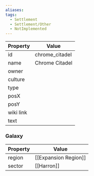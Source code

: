```yaml
---
aliases: 
tags:
  - Settlement
  - Settlement/Other
  - NotImplemented
---
```


| Property  | Value          |
| --------- | -------------- |
| id        | chrome_citadel |
| name      | Chrome Citadel |
| owner     |                |
| culture   |                |
| type      |                |
| posX      |                |
| posY      |                |
| wiki link |                |
| text      |                |
### Galaxy
| Property | Value                |
| -------- | -------------------- |
| region   | [[Expansion Region]] |
| sector   | [[Harron]]           |
